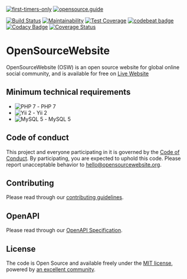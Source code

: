 [![first-timers-only](https://img.shields.io/badge/first--timers--only-friendly-blue.svg?style=flat-square)](https://www.firsttimersonly.com)
[![opensource.guide](https://img.shields.io/badge/opensource.guide-friendly-blue.svg?style=flat-square)](https://opensource.guide)

[![Build Status](https://travis-ci.org/opensourcewebsite-org/opensourcewebsite-org.svg?branch=master)](https://travis-ci.org/opensourcewebsite-org/opensourcewebsite-org)
[![Maintainability](https://api.codeclimate.com/v1/badges/589055a81b82d015acb8/maintainability)](https://codeclimate.com/github/opensourcewebsite-org/opensourcewebsite-org/maintainability)
[![Test Coverage](https://api.codeclimate.com/v1/badges/589055a81b82d015acb8/test_coverage)](https://codeclimate.com/github/opensourcewebsite-org/opensourcewebsite-org/test_coverage)
[![codebeat badge](https://codebeat.co/badges/c69e6f2a-e6f6-4a50-b5aa-9003cdae23c2)](https://codebeat.co/projects/github-com-opensourcewebsite-org-opensourcewebsite-org-master)
[![Codacy Badge](https://api.codacy.com/project/badge/Grade/57dd3bf9231140b0becfd702b84e8483)](https://www.codacy.com/app/opensourcewebsite-org/opensourcewebsite-org)
[![Coverage Status](https://coveralls.io/repos/github/opensourcewebsite-org/opensourcewebsite-org/badge.svg?branch=master)](https://coveralls.io/github/opensourcewebsite-org/opensourcewebsite-org?branch=master)

# OpenSourceWebsite

OpenSourceWebsite (OSW) is an open source website for global online social community, and is available for free on [Live Website](https://opensourcewebsite.org)

## Minimum technical requirements

- ![PHP 7](https://img.shields.io/badge/Powered_by-PHP-green.svg?style=flat) - PHP 7
- ![Yii 2](https://img.shields.io/badge/Powered_by-Yii_Framework-green.svg?style=flat) - Yii 2
- ![MySQL 5](https://img.shields.io/badge/Powered_by-MySQL-green.svg?style=flat) - MySQL 5

## Code of conduct

This project and everyone participating in it is governed by the [Code of Conduct](CODE_OF_CONDUCT.md). By participating, you are expected to uphold this code. Please report unacceptable behavior to [hello@opensourcewebsite.org](mailto:hello@opensourcewebsite.org).

## Contributing

Please read through our [contributing guidelines](CONTRIBUTING.md).

## OpenAPI

Please read through our [OpenAPI Specification](OPENAPI.md).

## License

The code is Open Source and available freely under the [MIT license](LICENSE.md), powered by [an excellent community](https://github.com/opensourcewebsite-org/opensourcewebsite-org/graphs/contributors).
